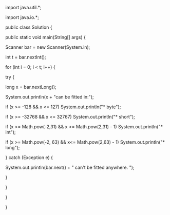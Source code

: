 import java.util.*;

import java.io.*;


public class Solution {
    
public static void main(String[] args) {


Scanner bar = new Scanner(System.in);

int t = bar.nextInt();

for (int i = 0; i < t; i++) {

try 
{

long x = bar.nextLong();

System.out.println(x + "can be fitted in:");

if (x >= -128 && x <= 127) System.out.println("* byte");

if (x >= -32768 && x <= 32767) System.out.println("* short");

if (x >= Math.pow(-2,31) && x <= Math.pow(2,31) - 1) System.out.println("* int");

if (x >= Math.pow(-2, 63) && x<= Math.pow(2,63) - 1) System.out.println("* long");


} catch (Exception e) {

System.out.println(bar.next() + " can't be fitted anywhere. ");
            
}

}


}


}

